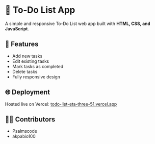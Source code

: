 # 📝 To-Do List App

A simple and responsive To-Do List web app built with **HTML, CSS, and JavaScript**.

## 🚀 Features
- Add new tasks  
- Edit existing tasks  
- Mark tasks as completed  
- Delete tasks  
- Fully responsive design  

## 🌐 Deployment
Hosted live on Vercel: [todo-list-eta-three-51.vercel.app](https://todo-list-eta-three-51.vercel.app)

## 👨‍💻 Contributors
- Psalmscode  
- akpabio100
